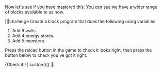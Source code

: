 Now let's see if you have mastered this. You can see we have a wider range of blocks available to us now.


|||challenge
Create a block program that does the following using variables.

1. Add 6 walls.
1. Add 4 energy stores.
1. Add 5 monsters.

Press the reload button in the game to check it looks right, then press the button below to check you've got it right.

{Check it!! | custom}()
|||
